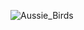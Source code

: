 ![Aussie_Birds](https://user-images.githubusercontent.com/79040885/132122742-e514fb96-bc14-4550-99a1-70383f080218.png)
